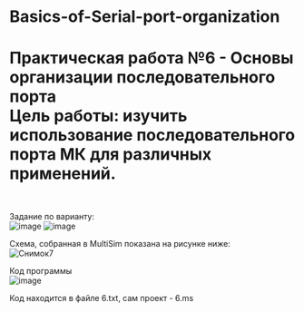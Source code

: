 # Basics-of-Serial-port-organization

<h1>Практическая работа №6 - Основы организации последовательного порта <br>
Цель работы: изучить использование последовательного порта МК для различных применений.</h1> <br>

Задание по варианту: <br>
![image](https://user-images.githubusercontent.com/126500303/235092776-6fa75e8a-7f78-4b9a-9401-6427ab139ff5.png)
![image](https://user-images.githubusercontent.com/126500303/235092824-95cf2288-29bd-47cd-9339-8118a57c0ca0.png) <br>

Схема, собранная в MultiSim показана на рисунке ниже: <br>
![Снимок7](https://user-images.githubusercontent.com/126500303/235095213-cfe795fa-f7d0-46b3-8ca3-465b3ef6efe3.JPG) <br>

Код программы<br>
![image](https://user-images.githubusercontent.com/126500303/235095689-870216b0-1e31-4450-9b11-585ef4fd732c.png) <br>

Код находится в файле 6.txt, сам проект - 6.ms
